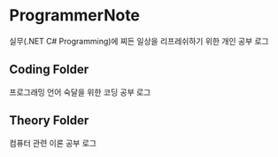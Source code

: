 # ProgrammerNote
실무(.NET C# Programming)에 찌든 일상을 리프레쉬하기 위한 개인 공부 로그

## Coding Folder
프로그래밍 언어 숙달을 위한 코딩 공부 로그

## Theory Folder
컴퓨터 관련 이론 공부 로그